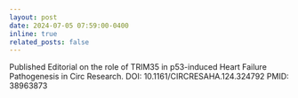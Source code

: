 ```yaml
---
layout: post
date: 2024-07-05 07:59:00-0400
inline: true
related_posts: false
---
```


Published Editorial on the role of TRIM35 in p53-induced Heart Failure Pathogenesis in Circ Research.
DOI: 10.1161/CIRCRESAHA.124.324792
PMID: 38963873
